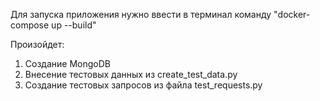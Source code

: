 Для запуска приложения нужно ввести в терминал команду "docker-compose up --build"

Произойдет:

1. Создание MongoDB
2. Внесение тестовых данных из create_test_data.py
3. Создание тестовых запросов из файла test_requests.py
   
   
